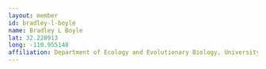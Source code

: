 ```yaml
---
layout: member
id: bradley-l-boyle
name: Bradley L Boyle
lat: 32.228913
long: -110.955148
affiliation: Department of Ecology and Evolutionary Biology, University of Arizona, Tucson, Arizona, USA
---
```



